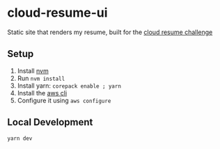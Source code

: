 # cloud-resume-ui

Static site that renders my resume, built for the [cloud resume challenge](https://cloudresumechallenge.dev/docs/the-challenge/aws/)

## Setup

1. Install [nvm](https://github.com/nvm-sh/nvm/blob/master/README.md)
2. Run `nvm install`
3. Install yarn: `corepack enable ; yarn`
4. Install the [aws cli](https://docs.aws.amazon.com/cli/latest/userguide/getting-started-install.html) 
5. Configure it using `aws configure`

## Local Development

```shell
yarn dev
```